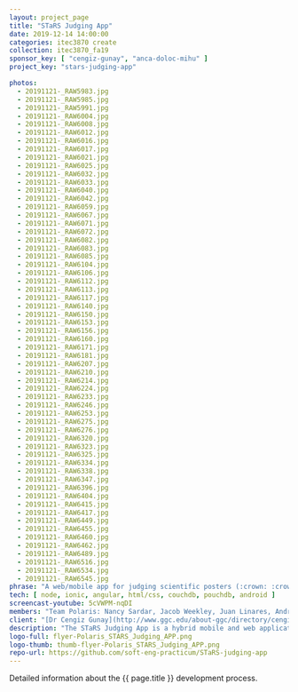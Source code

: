 ```yaml
---
layout: project_page
title: "STaRS Judging App"
date: 2019-12-14 14:00:00
categories: itec3870 create
collection: itec3870_fa19
sponsor_key: [ "cengiz-gunay", "anca-doloc-mihu" ]
project_key: "stars-judging-app"

photos:
  - 20191121-_RAW5983.jpg
  - 20191121-_RAW5985.jpg
  - 20191121-_RAW5991.jpg
  - 20191121-_RAW6004.jpg
  - 20191121-_RAW6008.jpg
  - 20191121-_RAW6012.jpg
  - 20191121-_RAW6016.jpg
  - 20191121-_RAW6017.jpg
  - 20191121-_RAW6021.jpg
  - 20191121-_RAW6025.jpg
  - 20191121-_RAW6032.jpg
  - 20191121-_RAW6033.jpg
  - 20191121-_RAW6040.jpg
  - 20191121-_RAW6042.jpg
  - 20191121-_RAW6059.jpg
  - 20191121-_RAW6067.jpg
  - 20191121-_RAW6071.jpg
  - 20191121-_RAW6072.jpg
  - 20191121-_RAW6082.jpg
  - 20191121-_RAW6083.jpg
  - 20191121-_RAW6085.jpg
  - 20191121-_RAW6104.jpg
  - 20191121-_RAW6106.jpg
  - 20191121-_RAW6112.jpg
  - 20191121-_RAW6113.jpg
  - 20191121-_RAW6117.jpg
  - 20191121-_RAW6140.jpg
  - 20191121-_RAW6150.jpg
  - 20191121-_RAW6153.jpg
  - 20191121-_RAW6156.jpg
  - 20191121-_RAW6160.jpg
  - 20191121-_RAW6171.jpg
  - 20191121-_RAW6181.jpg
  - 20191121-_RAW6207.jpg
  - 20191121-_RAW6210.jpg
  - 20191121-_RAW6214.jpg
  - 20191121-_RAW6224.jpg
  - 20191121-_RAW6233.jpg
  - 20191121-_RAW6246.jpg
  - 20191121-_RAW6253.jpg
  - 20191121-_RAW6275.jpg
  - 20191121-_RAW6276.jpg
  - 20191121-_RAW6320.jpg
  - 20191121-_RAW6323.jpg
  - 20191121-_RAW6325.jpg
  - 20191121-_RAW6334.jpg
  - 20191121-_RAW6338.jpg
  - 20191121-_RAW6347.jpg
  - 20191121-_RAW6396.jpg
  - 20191121-_RAW6404.jpg
  - 20191121-_RAW6415.jpg
  - 20191121-_RAW6417.jpg
  - 20191121-_RAW6449.jpg
  - 20191121-_RAW6455.jpg
  - 20191121-_RAW6460.jpg
  - 20191121-_RAW6462.jpg
  - 20191121-_RAW6489.jpg
  - 20191121-_RAW6516.jpg
  - 20191121-_RAW6534.jpg
  - 20191121-_RAW6545.jpg
phrase: "A web/mobile app for judging scientific posters (:crown: :crown: :crown: 1ST PLACE)"
tech: [ node, ionic, angular, html/css, couchdb, pouchdb, android ]
screencast-youtube: 5cVWPM-nqDI
members: "Team Polaris: Nancy Sardar, Jacob Weekley, Juan Linares, Andrew Plourde"
client: "[Dr Cengiz Gunay](http://www.ggc.edu/about-ggc/directory/cengiz-gunay) and [Dr Anca Doloc-Mihu](http://www.ggc.edu/about-ggc/directory/anca-doloc-mihu)"
description: "The STaRS Judging App is a hybrid mobile and web application for faculty judges to utilize during the STaRS poster competition held at Georgia Gwinnett College. It is used to facilitate and manage the ratings judges provide and keeps track of them whether the application is online or offline. Also provides results for student presenters to check their scores. The main goal of this application is to provide faculty judges with an easier, user-friendly interface to submit their ratings and critiques for student posters during the STaRS event."
logo-full: flyer-Polaris_STARS_Judging_APP.png
logo-thumb: thumb-flyer-Polaris_STARS_Judging_APP.png
repo-url: https://github.com/soft-eng-practicum/STaRS-judging-app
---
```


Detailed information about the {{ page.title }} development process.

<!-- lightgallery -->
<script src="https://code.jquery.com/jquery-2.2.4.min.js"></script>
<script src="https://cdn.jsdelivr.net/lightgallery/1.3.7/js/lightgallery.min.js"></script>
<script src="https://cdn.jsdelivr.net/g/lg-zoom"></script>

<script type="text/javascript">
    $(document).ready(function() {
    $("body").lightGallery({
    zoom: true,
    selector: 'a#lightgallery',
    selectWithin: 'body'
    });
    });
</script>

[ggc]: http://www.ggc.edu
[gunay-ggc]: http://www.ggc.edu/about-ggc/directory/cengiz-gunay
